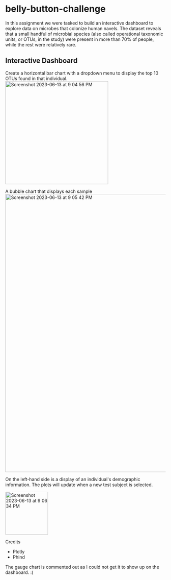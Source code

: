 # belly-button-challenge

In this assignment we were tasked to build an interactive dashboard to explore data on microbes that colonize human navels. 
The dataset reveals that a small handful of microbial species (also called operational taxonomic units, or OTUs, in the study) were present in more than 70% of people, while the rest were relatively rare.

## Interactive Dashboard
Create a horizontal bar chart with a dropdown menu to display the top 10 OTUs found in that individual.
<img width="323" alt="Screenshot 2023-06-13 at 9 04 56 PM" src="https://github.com/breeliu2/belly-button-challenge/assets/124847109/6fccda72-b667-4c55-94be-b4adff21c611">

A bubble chart that displays each sample
<img width="872" alt="Screenshot 2023-06-13 at 9 05 42 PM" src="https://github.com/breeliu2/belly-button-challenge/assets/124847109/a1a06564-1f01-4ea8-ba1c-9250d4bedff7">

On the left-hand side is a display of an individual's demographic information. The plots will update when a new test subject is selected.

<img width="134" alt="Screenshot 2023-06-13 at 9 06 34 PM" src="https://github.com/breeliu2/belly-button-challenge/assets/124847109/ca8a2e1e-9375-424a-8855-7547b442c164">


Credits
* Plotly 
* Phind

The gauge chart is commented out as I could not get it to show up on the dashboard. :(
